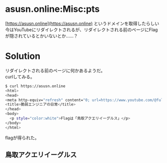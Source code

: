 # asusn.online:Misc:pts
[https://asusn.online](https://asusn.online) というドメインを取得したらしい  
今はYouTubeにリダイレクトされるが、リダイレクトされる前のページにFlagが隠されているとかいないとか......？  

# Solution
リダイレクトされる前のページに何かあるようだ。  
curlしてみる。  
```bash
$ curl https://asusn.online
<html>
<head>
<meta http-equiv="refresh" content="0; url=https://www.youtube.com/@full-weak-engineer">
<title>脆弱エンジニアの日常</title>
</head>
<body>
  <p style="color:white">Flagは「鳥取アクエリイーグルス」</p>
</body>
</html>
```
flagが得られた。  

## 鳥取アクエリイーグルス